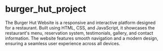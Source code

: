 # burger_hut_project
The Burger Hut Website is a responsive and interactive platform designed for a restaurant. Built using HTML, CSS, and JavaScript, it showcases the restaurant's menu, reservation system, testimonials, gallery, and contact information. The website features smooth navigation and a modern design, ensuring a seamless user experience across all devices.

